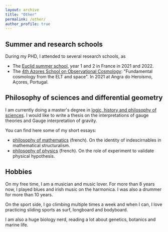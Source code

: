 ```yaml
---
layout: archive
title: "Other"
permalink: /other/
author_profile: true
---
```


## Summer and research schools

During my PHD, I attended to several research schools, as

- The [Euclid summer school](https://ecole-euclid.cnrs.fr), year 1 and 2 in France in 2021 and 2022.
- The [4th Azores School on Observational Cosmology](http://www.iastro.pt/research/conferences/azores21/): "Fundamental cosmology from the ELT and space". In 2021 at Angra do Heroísmo, Açores, Portugal.


## Philosophy of sciences and differential geometry

I am currently doing a master's degree in [logic, history and philosophy of sciences](https://philo.shs-nancy.univ-lorraine.fr/resumes-des-cours-maldelhis-ead).
I would like to write a thesis on the interpretations of gauge theories and Gauge interpretation of gravity.

You can find here some of my short essays:
- [philosophy of mathematics](https://leovacher.github.io/files/Philo_maths_Vacher.pdf) (french). On the identity of indescirnables in mathematical structuralism.
- [philosophy of physics](https://leovacher.github.io/files/Devoir_philophy_Vacher.pdf) (french). On the role of experiment to validate physical hypothesis.

## Hobbies

On my free time, I am a musician and music lover. For more than 8 years now, I played blues and irish music on the harmonica. I was also a drummer for more than 10 years.

On the sport side, I go climbing multiple times a week and when I can, I love practicing sliding sports as surf, longboard and bodyboard. 

I am also a huge biology nerd, reading a lot about genetics, botanics and marine life. 
